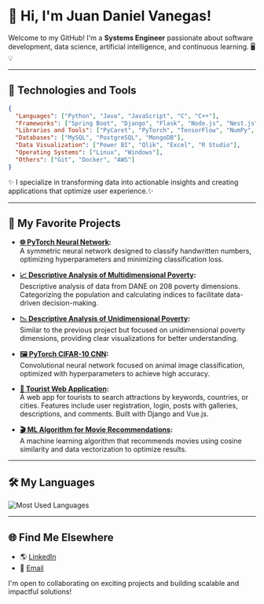 # 👋 Hi, I'm Juan Daniel Vanegas! 
Welcome to my GitHub! I'm a **Systems Engineer** passionate about software development, data science, artificial intelligence, and continuous learning. 🖥️💡

---
## 🚀 **Technologies and Tools**

```json
{
  "Languages": ["Python", "Java", "JavaScript", "C", "C++"],
  "Frameworks": ["Spring Boot", "Django", "Flask", "Node.js", "Nest.js"],
  "Libraries and Tools": ["PyCaret", "PyTorch", "TensorFlow", "NumPy", "Pandas"],
  "Databases": ["MySQL", "PostgreSQL", "MongoDB"],
  "Data Visualization": ["Power BI", "Qlik", "Excel", "R Studio"],
  "Operating Systems": ["Linux", "Windows"],
  "Others": ["Git", "Docker", "AWS"]
}
```

✨ I specialize in transforming data into actionable insights and creating applications that optimize user experience.✨

---
## 📂 **My Favorite Projects**

- **[🌐 PyTorch Neural Network](https://github.com/jdvanegasm/PyTorch-Neural-Network):**  
    A symmetric neural network designed to classify handwritten numbers, optimizing hyperparameters and minimizing classification loss.
    
- **[📈 Descriptive Analysis of Multidimensional Poverty](https://github.com/jdvanegasm/Descriptive-Analysis-of-Multidimensional-Poverty):**  
    Descriptive analysis of data from DANE on 208 poverty dimensions. Categorizing the population and calculating indices to facilitate data-driven decision-making.
    
- **[📉 Descriptive Analysis of Unidimensional Poverty](https://github.com/jdvanegasm/Descriptive-Analysis-of-Unidimensional-Poverty):**  
    Similar to the previous project but focused on unidimensional poverty dimensions, providing clear visualizations for better understanding.
    
- **[🖼️ PyTorch CIFAR-10 CNN](https://github.com/jdvanegasm/PyTorch-CIFAR-10-CNN):**  
    Convolutional neural network focused on animal image classification, optimized with hyperparameters to achieve high accuracy.
    
- **[🧭 Tourist Web Application](https://github.com/jdvanegasm/Tourist-Web-Application):**  
    A web app for tourists to search attractions by keywords, countries, or cities. Features include user registration, login, posts with galleries, descriptions, and comments. Built with Django and Vue.js.
    
- **[🎬 ML Algorithm for Movie Recommendations](https://github.com/jdvanegasm/ML-Algorithm-for-movie-recommendations):**  
    A machine learning algorithm that recommends movies using cosine similarity and data vectorization to optimize results.
---

## 🛠️ **My Languages**

![Most Used Languages](https://github-readme-stats.vercel.app/api/top-langs/?username=jdvanegasm&layout=compact&theme=radical)

---
## 🌐 **Find Me Elsewhere**
- 🌎 [LinkedIn](https://www.linkedin.com/in/jdvanegasm)
- 💌 [Email](mailto:jdvanegasm@outlook.com)

I'm open to collaborating on exciting projects and building scalable and impactful solutions!
